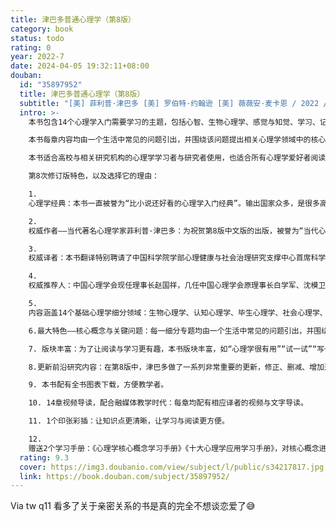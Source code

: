 ```yaml
---
title: 津巴多普通心理学（第8版）
category: book
status: todo
rating: 0
year: 2022-7
date: 2024-04-05 19:32:11+08:00
douban:
  id: "35897952"
  title: 津巴多普通心理学（第8版）
  subtitle: "[美] 菲利普·津巴多 [美] 罗伯特·约翰逊 [美] 薇薇安·麦卡恩 / 2022 / 人民邮电出版社"
  intro: >-
    本书包含14个心理学入门需要学习的主题，包括心智、生物心理学、感觉与知觉、学习、记忆、思维与智力、毕生发展、意识状态、动机与情绪、人格、社会心理学、心理障碍、心理障碍的治疗，以及从应激到健康和幸福等内容。

    本书每章内容均由一个生活中常见的问题引出，并围绕该问题提出相关心理学领域中的核心概念，在回答问题的过程中帮助学习者建立起对该领域的认知。同时，本书还通过“心理学很有用”“试一试”“写一写”“批判性思维的应用”等版块加强了学习者在日常生活中对心理学知识的应用与深度思考。与之前版本相比，本书对各个心理学细分领域的新研究都做了大量更新，便于学习者和研究者对自身知识体系更新换代。

    本书适合高校与相关研究机构的心理学学习者与研究者使用，也适合所有心理学爱好者阅读、参考。

    第8次修订版特色，以及选择它的理由：

    1.
    心理学经典：本书一直被誉为“比小说还好看的心理学入门经典”。输出国家众多，是很多高校心理学专业入门教材、非心理学专业通识课参考书，以及众多心理学爱好者了解心理学世界的“敲门砖”。

    2.
    权威作者——当代著名心理学家菲利普·津巴多：为祝贺第8版中文版的出版，被誉为“当代心理学的形象与声音”“心理学界的摇滚明星”作者津巴多特为本书写了中文版序，并录制了祝贺视频。

    3.
    权威译者：本书翻译特别聘请了中国科学院学部心理健康与社会治理研究支撑中心首席科学家/中国科学院心理研究所所长傅小兰，并且集合了书中14个心理学领域的14位专家，他们分别来自中科院心理所、北京大学、人民大学、北京师范大学、济南大学、中山大学、浙江理工大学等高校。

    4.
    权威推荐人：中国心理学会现任理事长赵国祥，几任中国心理学会原理事长白学军、沈模卫、莫雷、游旭群、周晓琳，亚洲心理协会主席、中国科学院心理研究所学位评定委员会主任韩布新，全国应用心理专业学位研究生教育指导委员会副主任吴艳红联合推荐。

    5.
    内容涵盖14个基础心理学细分领域：生物心理学、认知心理学、毕生心理学、社会心理学、人格心理学、心理障碍及治疗等14个领域。如果你是心理学专业的学生，这本书的内容将和你一同选择你未来的细分方向；如果你是普通心理学爱好者，这本书全面丰富的内容，将包含一系列有趣的心理议题，包括情绪、智力、思维、动机、人格、亲子关系、亲密关系、心理问题，等等。

    6.最大特色——核心概念与关键问题：每一细分专题均由一个生活中常见的问题引出，并围绕该问题提出相关的心理学细分领域的核心概念，在回答一系列关键问题的过程中帮助学习者建立对该领域的认知。

    7. 版块丰富：为了让阅读与学习更有趣，本书版块丰富，如“心理学很有用”“试一试”“写一写”“批判性思维的应用”等。

    8.更新前沿研究内容：在第8版中，津巴多做了一系列非常重要的更新，修正、删减、增加近50%的内容。

    9. 本书配有全书图表下载，方便教学者。

    10. 14章视频导读，配合融媒体教学时代：每章均配有相应译者的视频与文字导读。

    11. 1个印张彩插：让知识点更清晰，让学习与阅读更方便。

    12.
    赠送2个学习手册：《心理学核心概念学习手册》《十大心理学应用学习手册》，对核心概念进行整理，对部分知识点做思维导图式笔记，帮助读者配合书中相应内容学习。
  rating: 9.3
  cover: https://img3.doubanio.com/view/subject/l/public/s34217817.jpg
  link: https://book.douban.com/subject/35897952/
---
```


Via tw q11 看多了关于亲密关系的书是真的完全不想谈恋爱了😅
